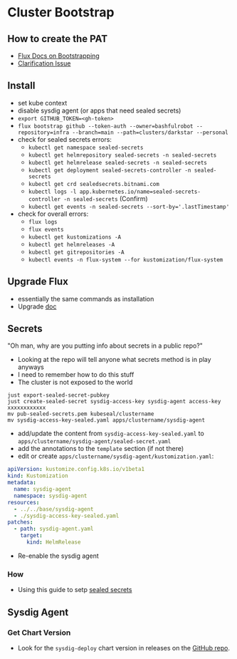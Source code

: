 # Cluster Bootstrap

## How to create the PAT

- [Flux Docs on Bootstrapping](https://fluxcd.io/flux/installation/bootstrap/github/#github-organization)
- [Clarification Issue](https://github.com/fluxcd/flux2/issues/4412)

## Install

- set kube context
- disable sysdig agent (or apps that need sealed secrets)
- `export GITHUB_TOKEN=<gh-token>`
- `flux bootstrap github --token-auth --owner=bashfulrobot --repository=infra --branch=main --path=clusters/darkstar --personal`
- check for sealed secrets errors:
    - `kubectl get namespace sealed-secrets`
    - `kubectl get helmrepository sealed-secrets -n sealed-secrets`
    - `kubectl get helmrelease sealed-secrets -n sealed-secrets`
    - `kubectl get deployment sealed-secrets-controller -n sealed-secrets`
    - `kubectl get crd sealedsecrets.bitnami.com`
    - `kubectl logs -l app.kubernetes.io/name=sealed-secrets-controller -n sealed-secrets` (Confirm)
    - `kubectl get events -n sealed-secrets --sort-by='.lastTimestamp'`
- check for overall errors:
    - `flux logs`
    - `flux events`
    - `kubectl get kustomizations -A`
    - `kubectl get helmreleases -A`
    - `kubectl get gitrepositories -A`
    - `kubectl events -n flux-system --for kustomization/flux-system`

## Upgrade Flux

- essentially the same commands as installation
- Upgrade [doc](https://fluxcd.io/flux/installation/upgrade/)

## Secrets

"Oh man, why are you putting info about secrets in a public repo?"

- Looking at the repo will tell anyone what secrets method is in play anyways
- I need to remember how to do this stuff
- The cluster is not exposed to the world

```shell
just export-sealed-secret-pubkey
just create-sealed-secret sysdig-access-key sysdig-agent access-key xxxxxxxxxxxx
mv pub-sealed-secrets.pem kubeseal/clustername
mv sysdig-access-key-sealed.yaml apps/clustername/sysdig-agent
```

- add/update the content from `sysdig-access-key-sealed.yaml` to `apps/clustername/sysdig-agent/sealed-secret.yaml`
- add the annotations to the `template` section (if not there)
- edit or create `apps/clustername/sysdig-agent/kustomization.yaml`:

```yaml
apiVersion: kustomize.config.k8s.io/v1beta1
kind: Kustomization
metadata:
  name: sysdig-agent
  namespace: sysdig-agent
resources:
  - ../../base/sysdig-agent
  - ./sysdig-access-key-sealed.yaml
patches:
  - path: sysdig-agent.yaml
    target:
      kind: HelmRelease
```

- Re-enable the sysdig agent

### How

- Using this guide to setp [sealed secrets](https://fluxcd.io/flux/guides/sealed-secrets/)

## Sysdig Agent

### Get Chart Version

- Look for the `sysdig-deploy` chart version in releases on the [GitHub repo](https://github.com/sysdiglabs/charts/releases).
